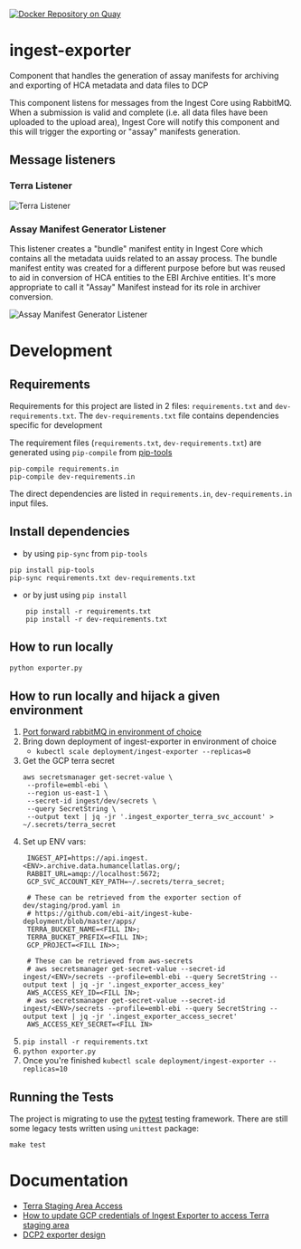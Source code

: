 [![Docker Repository on Quay](https://quay.io/repository/ebi-ait/ingest-exporter/status "Docker Repository on Quay")](https://quay.io/repository/ebi-ait/ingest-exporter)

# ingest-exporter

Component that handles the generation of assay manifests for archiving and exporting of HCA metadata and data files to DCP
 
This component listens for messages from the Ingest Core using RabbitMQ. When a submission is valid and complete (i.e. all data files have been uploaded to the upload area), Ingest Core will notify this component and this will trigger the exporting or "assay" manifests generation. 

## Message listeners

### Terra Listener

![Terra Listener](http://www.plantuml.com/plantuml/proxy?cache=no&src=https://raw.githubusercontent.com/ebi-ait/ingest-exporter/dcp-692_update-readme/docs/exporting-to-terra.diag)

### Assay Manifest Generator Listener

This listener creates a "bundle" manifest entity in Ingest Core which contains all the metadata uuids related to an assay process. The bundle manifest entity was created for a different purpose before but was reused to aid in conversion of HCA entities to the EBI Archive entities.
It's more appropriate to call it "Assay" Manifest instead for its role in archiver conversion.

![Assay Manifest Generator Listener](http://www.plantuml.com/plantuml/proxy?cache=no&src=https://raw.githubusercontent.com/ebi-ait/ingest-exporter/dcp-692_update-readme/docs/generating-assay-manifests.diag)

# Development
## Requirements

Requirements for this project are listed in 2 files: `requirements.txt` and `dev-requirements.txt`.
The `dev-requirements.txt` file contains dependencies specific for development

The requirement files (`requirements.txt`, `dev-requirements.txt`) are generated using `pip-compile` from [pip-tools](https://github.com/jazzband/pip-tools) 
```
pip-compile requirements.in
pip-compile dev-requirements.in
```
The direct dependencies are listed in `requirements.in`, `dev-requirements.in` input files.

## Install dependencies

* by using `pip-sync` from `pip-tools`
```shell
pip install pip-tools
pip-sync requirements.txt dev-requirements.txt
```
* or by just using `pip install` 
```
    pip install -r requirements.txt
    pip install -r dev-requirements.txt
```
## How to run locally

```bash
python exporter.py
```

## How to run locally and hijack a given environment
1. [Port forward rabbitMQ in environment of choice](https://github.com/ebi-ait/ingest-kube-deployment#accessing-rabbitmq-management-ui)
1. Bring down deployment of ingest-exporter in environment of choice
    - `kubectl scale deployment/ingest-exporter --replicas=0`
1. Get the GCP terra secret
   ```
   aws secretsmanager get-secret-value \
    --profile=embl-ebi \
    --region us-east-1 \
    --secret-id ingest/dev/secrets \
    --query SecretString \
    --output text | jq -jr '.ingest_exporter_terra_svc_account' > ~/.secrets/terra_secret
   ```
1. Set up ENV vars:
     ```
      INGEST_API=https://api.ingest.<ENV>.archive.data.humancellatlas.org/;
      RABBIT_URL=amqp://localhost:5672;
      GCP_SVC_ACCOUNT_KEY_PATH=~/.secrets/terra_secret;
      
      # These can be retrieved from the exporter section of dev/staging/prod.yaml in
      # https://github.com/ebi-ait/ingest-kube-deployment/blob/master/apps/
      TERRA_BUCKET_NAME=<FILL IN>;
      TERRA_BUCKET_PREFIX=<FILL IN>;
      GCP_PROJECT=<FILL IN>>;
   
      # These can be retrieved from aws-secrets
      # aws secretsmanager get-secret-value --secret-id ingest/<ENV>/secrets --profile=embl-ebi --query SecretString --output text | jq -jr '.ingest_exporter_access_key'
      AWS_ACCESS_KEY_ID=<FILL IN>;
      # aws secretsmanager get-secret-value --secret-id ingest/<ENV>/secrets --profile=embl-ebi --query SecretString --output text | jq -jr '.ingest_exporter_access_secret'
      AWS_ACCESS_KEY_SECRET=<FILL IN>
      ```
1. `pip install -r requirements.txt`
1. `python exporter.py`
1. Once you're finished `kubectl scale deployment/ingest-exporter --replicas=10`

## Running the Tests
The project is migrating to use the [pytest](https://docs.pytest.org/) testing framework.
There are still some legacy tests written using `unittest` package:

```shell
make test
```

# Documentation
- [Terra Staging Area Access](https://ebi-ait.github.io/hca-ebi-dev-team/admin_setup/Setting-up-access-to-Terra-staging-area.html)
- [How to update GCP credentials of Ingest Exporter to access Terra staging area](https://ebi-ait.github.io/hca-ebi-dev-team/operations_tasks/update-exporter-gcp-creds.html)
- [DCP2 exporter design](https://docs.google.com/document/d/15zxIHub2erKGWW7uGmep7ZjqsTNcI3gn5oDQmMB7Eic/edit#heading=h.4omhtn4kfq4x)